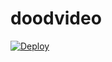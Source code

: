 # doodvideo
[![Deploy](https://www.herokucdn.com/deploy/button.svg)](https://heroku.com/deploy?template=https://github.com/paavampayyan/doodvideo.git)
